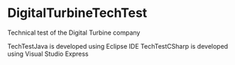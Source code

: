 # DigitalTurbineTechTest
Technical test of the Digital Turbine company

TechTestJava is developed using Eclipse IDE
TechTestCSharp is developed using Visual Studio Express
